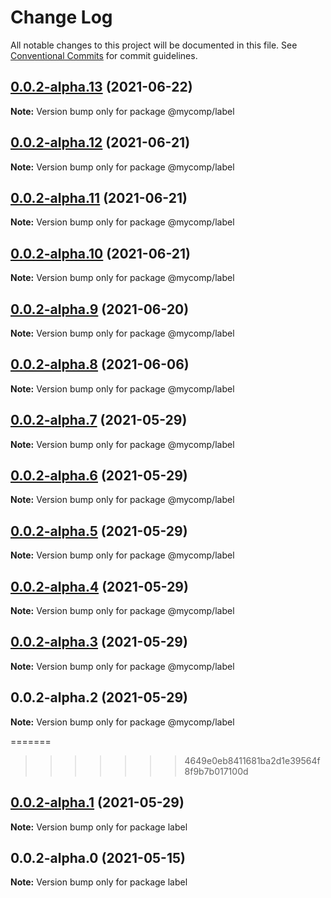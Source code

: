 # Change Log

All notable changes to this project will be documented in this file.
See [Conventional Commits](https://conventionalcommits.org) for commit guidelines.

## [0.0.2-alpha.13](https://github.com/avipeels/components/compare/@mycomp/label@0.0.2-alpha.12...@mycomp/label@0.0.2-alpha.13) (2021-06-22)

**Note:** Version bump only for package @mycomp/label





## [0.0.2-alpha.12](https://github.com/avipeels/components/compare/@mycomp/label@0.0.2-alpha.11...@mycomp/label@0.0.2-alpha.12) (2021-06-21)

**Note:** Version bump only for package @mycomp/label





## [0.0.2-alpha.11](https://github.com/avipeels/components/compare/@mycomp/label@0.0.2-alpha.10...@mycomp/label@0.0.2-alpha.11) (2021-06-21)

**Note:** Version bump only for package @mycomp/label





## [0.0.2-alpha.10](https://github.com/avipeels/components/compare/@mycomp/label@0.0.2-alpha.9...@mycomp/label@0.0.2-alpha.10) (2021-06-21)

**Note:** Version bump only for package @mycomp/label





## [0.0.2-alpha.9](https://github.com/avipeels/components/compare/@mycomp/label@0.0.2-alpha.8...@mycomp/label@0.0.2-alpha.9) (2021-06-20)

**Note:** Version bump only for package @mycomp/label





## [0.0.2-alpha.8](https://github.com/avipeels/components/compare/@mycomp/label@0.0.2-alpha.2...@mycomp/label@0.0.2-alpha.8) (2021-06-06)

**Note:** Version bump only for package @mycomp/label





## [0.0.2-alpha.7](https://github.com/avipeels/components/compare/@mycomp/label@0.0.2-alpha.6...@mycomp/label@0.0.2-alpha.7) (2021-05-29)

**Note:** Version bump only for package @mycomp/label


## [0.0.2-alpha.6](https://github.com/avipeels/components/compare/@mycomp/label@0.0.2-alpha.5...@mycomp/label@0.0.2-alpha.6) (2021-05-29)

**Note:** Version bump only for package @mycomp/label





## [0.0.2-alpha.5](https://github.com/avipeels/components/compare/@mycomp/label@0.0.2-alpha.4...@mycomp/label@0.0.2-alpha.5) (2021-05-29)

**Note:** Version bump only for package @mycomp/label





## [0.0.2-alpha.4](https://github.com/avipeels/components/compare/@mycomp/label@0.0.2-alpha.3...@mycomp/label@0.0.2-alpha.4) (2021-05-29)

**Note:** Version bump only for package @mycomp/label





## [0.0.2-alpha.3](https://github.com/avipeels/components/compare/@mycomp/label@0.0.2-alpha.2...@mycomp/label@0.0.2-alpha.3) (2021-05-29)

**Note:** Version bump only for package @mycomp/label





## 0.0.2-alpha.2 (2021-05-29)

**Note:** Version bump only for package @mycomp/label




=======
>>>>>>> 4649e0eb8411681ba2d1e39564f8f9b7b017100d

## [0.0.2-alpha.1](https://github.com/avipeels/components/compare/label@0.0.2-alpha.0...label@0.0.2-alpha.1) (2021-05-29)

**Note:** Version bump only for package label





## 0.0.2-alpha.0 (2021-05-15)

**Note:** Version bump only for package label
